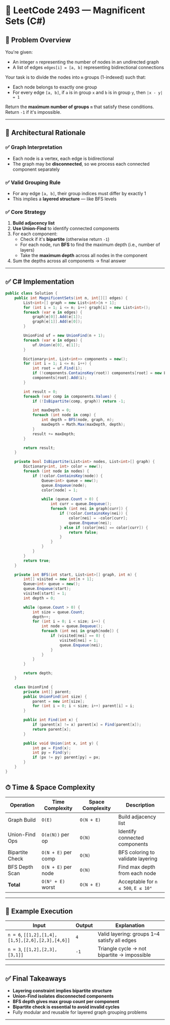 # 🔗 LeetCode 2493 — Magnificent Sets (C#)

## 🧩 Problem Overview

You're given:
- An integer `n` representing the number of nodes in an undirected graph
- A list of edges `edges[i] = [a, b]` representing bidirectional connections

Your task is to divide the nodes into `m` groups (1-indexed) such that:
- Each node belongs to exactly one group
- For every edge `[a, b]`, if `a` is in group `x` and `b` is in group `y`, then `|x - y| = 1`

Return the **maximum number of groups** `m` that satisfy these conditions.  
Return `-1` if it's impossible.

---

## 🧠 Architectural Rationale

### ✅ Graph Interpretation
- Each node is a vertex, each edge is bidirectional
- The graph may be **disconnected**, so we process each connected component separately

### ✅ Valid Grouping Rule
- For any edge `[a, b]`, their group indices must differ by exactly 1
- This implies a **layered structure** — like BFS levels

### ✅ Core Strategy
1. **Build adjacency list**
2. **Use Union-Find** to identify connected components
3. For each component:
   - Check if it's **bipartite** (otherwise return `-1`)
   - For each node, run **BFS** to find the maximum depth (i.e., number of layers)
   - Take the **maximum depth** across all nodes in the component
4. Sum the depths across all components → final answer

---

## ✅ C# Implementation

```csharp
public class Solution {
    public int MagnificentSets(int n, int[][] edges) {
        List<int>[] graph = new List<int>[n + 1];
        for (int i = 1; i <= n; i++) graph[i] = new List<int>();
        foreach (var e in edges) {
            graph[e[0]].Add(e[1]);
            graph[e[1]].Add(e[0]);
        }

        UnionFind uf = new UnionFind(n + 1);
        foreach (var e in edges) {
            uf.Union(e[0], e[1]);
        }

        Dictionary<int, List<int>> components = new();
        for (int i = 1; i <= n; i++) {
            int root = uf.Find(i);
            if (!components.ContainsKey(root)) components[root] = new List<int>();
            components[root].Add(i);
        }

        int result = 0;
        foreach (var comp in components.Values) {
            if (!IsBipartite(comp, graph)) return -1;

            int maxDepth = 0;
            foreach (int node in comp) {
                int depth = BFS(node, graph, n);
                maxDepth = Math.Max(maxDepth, depth);
            }
            result += maxDepth;
        }

        return result;
    }

    private bool IsBipartite(List<int> nodes, List<int>[] graph) {
        Dictionary<int, int> color = new();
        foreach (int node in nodes) {
            if (!color.ContainsKey(node)) {
                Queue<int> queue = new();
                queue.Enqueue(node);
                color[node] = 1;

                while (queue.Count > 0) {
                    int curr = queue.Dequeue();
                    foreach (int nei in graph[curr]) {
                        if (!color.ContainsKey(nei)) {
                            color[nei] = -color[curr];
                            queue.Enqueue(nei);
                        } else if (color[nei] == color[curr]) {
                            return false;
                        }
                    }
                }
            }
        }
        return true;
    }

    private int BFS(int start, List<int>[] graph, int n) {
        int[] visited = new int[n + 1];
        Queue<int> queue = new();
        queue.Enqueue(start);
        visited[start] = 1;
        int depth = 0;

        while (queue.Count > 0) {
            int size = queue.Count;
            depth++;
            for (int i = 0; i < size; i++) {
                int node = queue.Dequeue();
                foreach (int nei in graph[node]) {
                    if (visited[nei] == 0) {
                        visited[nei] = 1;
                        queue.Enqueue(nei);
                    }
                }
            }
        }

        return depth;
    }

    class UnionFind {
        private int[] parent;
        public UnionFind(int size) {
            parent = new int[size];
            for (int i = 0; i < size; i++) parent[i] = i;
        }

        public int Find(int x) {
            if (parent[x] != x) parent[x] = Find(parent[x]);
            return parent[x];
        }

        public void Union(int x, int y) {
            int px = Find(x);
            int py = Find(y);
            if (px != py) parent[py] = px;
        }
    }
}
```

## ⏱ Time & Space Complexity

| Operation           | Time Complexity     | Space Complexity   | Description                                 |
|---------------------|----------------------|---------------------|---------------------------------------------|
| Graph Build         | `O(E)`               | `O(N + E)`          | Build adjacency list                        |
| Union-Find Ops      | `O(α(N))` per op     | `O(N)`              | Identify connected components               |
| Bipartite Check     | `O(N + E)` per comp  | `O(N)`              | BFS coloring to validate layering           |
| BFS Depth Scan      | `O(N + E)` per node  | `O(N)`              | Find max depth from each node               |
| **Total**           | `O(N² + E)` worst    | `O(N + E)`          | Acceptable for `n ≤ 500`, `E ≤ 10⁴`         |

---

## 🧪 Example Execution

| Input                                      | Output | Explanation                                  |
|-------------------------------------------|--------|----------------------------------------------|
| `n = 6`, `[[1,2],[1,4],[1,5],[2,6],[2,3],[4,6]]` | `4`    | Valid layering: groups 1–4 satisfy all edges |
| `n = 3`, `[[1,2],[2,3],[3,1]]`             | `-1`   | Triangle cycle → not bipartite → impossible  |

---

## ✅ Final Takeaways

- **Layering constraint implies bipartite structure**  
- **Union-Find isolates disconnected components**  
- **BFS depth gives max group count per component**  
- **Bipartite check is essential to avoid invalid cycles**  
- Fully modular and reusable for layered graph grouping problems


---

